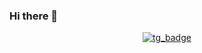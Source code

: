   ### Hi there 👋
<div id="header" align="center">
</div>
<div id="badges" align="center">
  <a href="https://t.me/yngcrdnl">
    <img src="https://img.shields.io/badge/telegram-blue?style=for-the-badge&logo=telegram" alt="tg_badge">
  </a>

<!--
**karr0ll/karr0ll** is a ✨ _special_ ✨ repository because its `README.md` (this file) appears on your GitHub profile.

Here are some ideas to get you started:

- 🔭 I’m currently working on ...
- 🌱 I’m currently learning ...
- 👯 I’m looking to collaborate on ...
- 🤔 I’m looking for help with ...
- 💬 Ask me about ...
- 📫 How to reach me: ...
- 😄 Pronouns: ...
- ⚡ Fun fact: ...
-->
